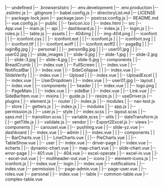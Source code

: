 |-- undefined
    |-- .browserslistrc
    |-- .env.development
    |-- .env.production
    |-- .eslintrc.js
    |-- .gitignore
    |-- babel.config.js
    |-- directoryList.md
    |-- LICENSE
    |-- package-lock.json
    |-- package.json
    |-- postcss.config.js
    |-- README.md
    |-- vue.config.js
    |-- public
    |   |-- favicon.ico
    |   |-- index.html
    |-- src
        |-- App.vue
        |-- main.js
        |-- api
        |   |-- dashboard.js
        |   |-- index.js
        |   |-- login.js
        |   |-- roles.js
        |   |-- table.js
        |-- assets
        |   |-- 404img
        |   |   |-- img-404.png
        |   |-- iconfont
        |   |   |-- iconfont.css
        |   |   |-- iconfont.eot
        |   |   |-- iconfont.js
        |   |   |-- iconfont.svg
        |   |   |-- iconfont.ttf
        |   |   |-- iconfont.woff
        |   |   |-- iconfont.woff2
        |   |-- pageBg
        |   |   |-- loginBg.jpg
        |   |-- personal
        |   |   |-- personBg.jpg
        |   |   |-- user01.jpg
        |   |   |-- user02.jpg
        |   |-- slide_images
        |       |-- slide-0.jpg
        |       |-- slide-1.jpg
        |       |-- slide-2.jpg
        |       |-- slide-3.jpg
        |       |-- slide-4.jpg
        |       |-- slide-5.jpg
        |-- components
        |   |-- BreadCrumb
        |   |   |-- index.vue
        |   |-- FullScreen
        |   |   |-- index.vue
        |   |-- NotificatBar
        |   |   |-- index.vue
        |   |-- SideCollapse
        |   |   |-- index.vue
        |   |-- SlideVerify
        |   |   |-- index.vue
        |   |-- Upload
        |   |   |-- index.vue
        |   |-- UploadExcel
        |   |   |-- index.vue
        |   |-- UserDropdown
        |       |-- index.vue
        |       |-- user01.jpg
        |-- layout
        |   |-- index.vue
        |   |-- components
        |       |-- header
        |       |   |-- index.vue
        |       |   |-- logo.png
        |       |-- PageMain
        |       |   |-- index.vue
        |       |-- sideBar
        |           |-- index.vue
        |           |-- Link.vue
        |           |-- SideBarItem.vue
        |-- mixins
        |   |-- guide.js
        |   |-- resize.js
        |   |-- useDriver.js
        |-- plugins
        |   |-- element.js
        |-- router
        |   |-- index.js
        |   |-- modules
        |       |-- nav-test.js
        |-- store
        |   |-- getters.js
        |   |-- index.js
        |   |-- modules
        |       |-- app.js
        |       |-- permission.js
        |       |-- user.js
        |-- style
        |   |-- index.scss
        |   |-- layout.scss
        |   |-- sass.md
        |   |-- transition.scss
        |   |-- variable.scss
        |-- utils
        |   |-- dateTransform.js
        |   |-- getTitle.js
        |   |-- validate.js
        |-- vendor
        |   |-- Export2Excel.js
        |-- views
            |-- components
            |   |-- carousel.vue
            |   |-- pushImg.vue
            |   |-- slide-yz.vue
            |-- dashboard
            |   |-- index.vue
            |   |-- admin
            |   |   |-- index.vue
            |   |   |-- components
            |   |       |-- BarCharts.vue
            |   |       |-- LineCharts.vue
            |   |       |-- PieCharts.vue
            |   |       |-- TableShow.vue
            |   |-- user
            |       |-- index.vue
            |-- driver-page
            |   |-- index.vue
            |-- echarts
            |   |-- dynamic-chart.vue
            |   |-- map-chart.vue
            |   |-- slide-chart.vue
            |-- error-page
            |   |-- 401.vue
            |   |-- 404.vue
            |-- excel-operate
            |   |-- excel-in.vue
            |   |-- excel-out.vue
            |   |-- mutiheader-out.vue
            |-- icons
            |   |-- element-icons.js
            |   |-- iconfont.js
            |   |-- index.vue
            |-- login
            |   |-- index.vue
            |-- notifications
            |   |-- index.vue
            |-- permission
            |   |-- page-admin.vue
            |   |-- page-user.vue
            |   |-- roles.vue
            |-- personal
            |   |-- index.vue
            |-- table
                |-- common-table.vue
                |-- complex-table.vue
